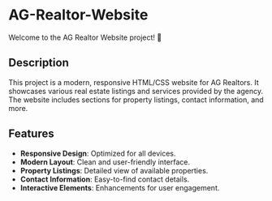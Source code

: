 # AG-Realtor-Website

Welcome to the AG Realtor Website project! 🎉

## Description
This project is a modern, responsive HTML/CSS website for AG Realtors. It showcases various real estate listings and services provided by the agency. The website includes sections for property listings, contact information, and more.

## Features
- **Responsive Design**: Optimized for all devices.
- **Modern Layout**: Clean and user-friendly interface.
- **Property Listings**: Detailed view of available properties.
- **Contact Information**: Easy-to-find contact details.
- **Interactive Elements**: Enhancements for user engagement.
